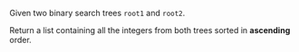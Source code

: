 Given two binary search trees `root1` and `root2`.

Return a list containing all the integers from both trees sorted in **ascending** order.